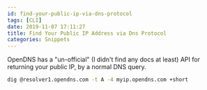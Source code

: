 ```yaml
---
id: find-your-public-ip-via-dns-protocol
tags: [CLI]
date: 2019-11-07 17:11:27
title: Find Your Public IP Address via Dns Protocol
categories: Snippets
---
```


OpenDNS has a "un-official" (I didn't find any docs at least) API for returning your public IP, by a normal DNS query.

<!--more-->

```bash
dig @resolver1.opendns.com -t A -4 myip.opendns.com +short
```
